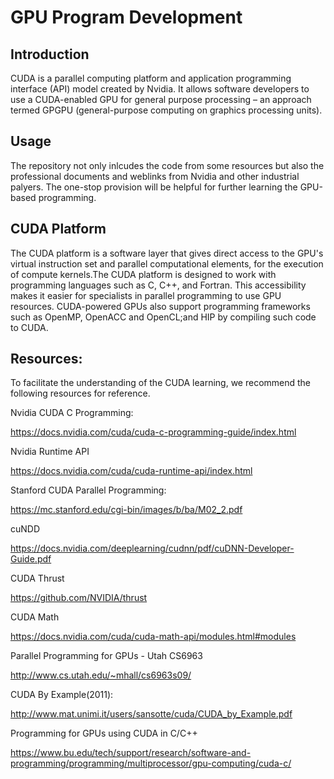 # GPU Program Development

## Introduction 

CUDA is a parallel computing platform and application programming interface (API) model created 
by Nvidia. It allows software developers to use a CUDA-enabled GPU for general purpose processing
– an approach termed GPGPU (general-purpose computing on graphics processing units). 

## Usage 

The repository not only inlcudes the code from some resources but also the professional documents
and weblinks from Nvidia and other industrial palyers. The one-stop provision will be helpful for 
further learning the GPU-based programming. 

## CUDA Platform 

The CUDA platform is a software layer that gives direct access to the GPU's virtual instruction 
set and parallel computational elements, for the execution of compute kernels.The CUDA platform 
is designed to work with programming languages such as C, C++, and Fortran. This accessibility 
makes it easier for specialists in parallel programming to use GPU resources. CUDA-powered GPUs 
also support programming frameworks such as OpenMP, OpenACC and OpenCL;and HIP by compiling 
such code to CUDA. 

## Resources: 

To facilitate the understanding of the CUDA learning, we recommend the following resources for
reference. 

Nvidia CUDA C Programming: 

https://docs.nvidia.com/cuda/cuda-c-programming-guide/index.html

Nvidia Runtime API

https://docs.nvidia.com/cuda/cuda-runtime-api/index.html

Stanford CUDA Parallel Programming: 

https://mc.stanford.edu/cgi-bin/images/b/ba/M02_2.pdf

cuNDD

https://docs.nvidia.com/deeplearning/cudnn/pdf/cuDNN-Developer-Guide.pdf

CUDA Thrust

https://github.com/NVIDIA/thrust

CUDA Math

https://docs.nvidia.com/cuda/cuda-math-api/modules.html#modules

Parallel Programming for GPUs - Utah CS6963 

http://www.cs.utah.edu/~mhall/cs6963s09/

CUDA By Example(2011): 

http://www.mat.unimi.it/users/sansotte/cuda/CUDA_by_Example.pdf

Programming for GPUs using CUDA in C/C++

https://www.bu.edu/tech/support/research/software-and-programming/programming/multiprocessor/gpu-computing/cuda-c/
